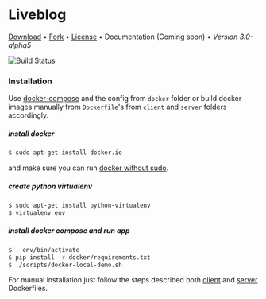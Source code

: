 # Liveblog
[Download](https://github.com/superdesk/liveblog/archive/master.zip) •
[Fork](https://github.com/superdesk/liveblog) •
[License](https://github.com/superdesk/liveblog/blob/master/LICENSE) •
Documentation (Coming soon) •
*Version 3.0-alpha5*

[![Build Status](https://travis-ci.org/superdesk/liveblog.svg?branch=master)](https://travis-ci.org/superdesk/liveblog)

### Installation

Use [docker-compose](http://fig.sh "") and the config from `docker` folder or build docker images manually from `Dockerfile`'s from `client` and `server` folders accordingly.

##### install docker

```sh
$ sudo apt-get install docker.io
```

and make sure you can run [docker without sudo](http://askubuntu.com/questions/477551/how-can-i-use-docker-without-sudo).

##### create python virtualenv

```sh
$ sudo apt-get install python-virtualenv
$ virtualenv env
```

##### install docker compose and run app

```sh
$ . env/bin/activate
$ pip install -r docker/requirements.txt
$ ./scripts/docker-local-demo.sh
```

For manual installation just follow the steps described both [client](./client/Dockerfile) and [server](./server/Dockerfile) Dockerfiles.
